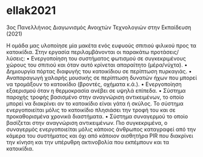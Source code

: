 # ellak2021
3ος Πανελλήνιος Διαγωνισμός Ανοιχτών Τεχνολογιών στην Εκπαίδευση (2021)

Η ομάδα μας υλοποίησε μία μακέτα ενός ευφυούς σπιτιού φιλικού προς τα κατοικίδια. Στην εργασία περιλαμβάνονται οι παρακάτω προτάσεις/λύσεις:
•	Ενεργοποίηση του συστήματος φωτισμού σε συγκεκριμένους χώρους του σπιτιού και όταν αυτό κρίνεται απαραίτητο (μέρα/νύχτα).
•	Δημιουργία πόρτας διαφυγής του κατοικίδιου σε περίπτωση πυρκαγιάς.
•	Αναπαραγωγή χαλαρής μουσικής σε περίπτωση δυνατών ήχων που μπορεί να τρομάξουν το κατοικίδιο (βροντές, οχήματα κ.ά.).
•	Ενεργοποίηση εξαερισμού όταν η θερμοκρασία ανέβει σε υψηλά επίπεδα.
•	Σύστημα παροχής τροφής βασισμένο στην αναγνώριση αντικειμένων, το οποίο μπορεί να διακρίνει αν το κατοικίδιο είναι γάτα ή σκύλος. Το σύστημα ενεργοποιείται μόλις το κατοικίδιο πλησιάσει την τροφή του και σε προκαθορισμένα χρονικά διαστήματα.
•	Σύστημα συναγερμού το οποίο βασίζεται στην αναγνώριση αντικειμένων. Πιο συγκεκριμένα, ο συναγερμός ενεργοποιείται μόλις κάποιος άνθρωπος καταγραφεί από την κάμερα του συστήματος και όχι από κάποιον αισθητήρα PIR που διακρίνει την κίνηση και την υπέρυθρη ακτινοβολία που εκπέμπουν και τα κατοικίδια.
